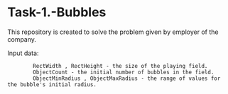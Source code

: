 # Task-1.-Bubbles
This repository is created to solve the problem given by employer of the company.

Input data:

            RectWidth , RectHeight - the size of the playing field. 
            ObjectCount - the initial number of bubbles in the field.
            ObjectMinRadius , ObjectMaxRadius - the range of values for the bubble's initial radius.
              
            
              

 



